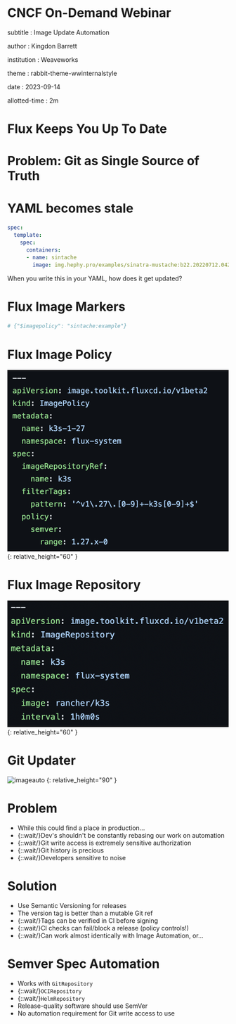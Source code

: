 # CNCF On-Demand Webinar

subtitle
:   Image Update Automation

author
:   Kingdon Barrett

institution
:   Weaveworks

theme
:   rabbit-theme-wwinternalstyle

date
:   2023-09-14

allotted-time
:   2m

# Flux Keeps You Up To Date

# Problem: Git as Single Source of Truth

# YAML becomes stale

```yaml
spec:
  template:
    spec:
      containers:
      - name: sintache
        image: img.hephy.pro/examples/sinatra-mustache:b22.20220712.042140
```

When you write this in your YAML, how does it get updated?

# Flux Image Markers

```yaml
# {"$imagepolicy": "sintache:example"}
```

# Flux Image Policy

![imagepolicy](images/flux-imagepolicy.png)
{:
  relative_height="60"
}

# Flux Image Repository

![imagerepo](images/flux-imagerepo.png)
{:
  relative_height="60"
}

# Git Updater

![imageauto](images/flux-imageauto.png)
{:
  relative_height="90"
}

# Problem

* While this could find a place in production...
* {::wait/}Dev's shouldn't be constantly rebasing our work on automation
* {::wait/}Git write access is extremely sensitive authorization
* {::wait/}Git history is precious
* {::wait/}Developers sensitive to noise

# Solution

* Use Semantic Versioning for releases
* The version tag is better than a mutable Git ref
* {::wait/}Tags can be verified in CI before signing
* {::wait/}CI checks can fail/block a release (policy controls!)
* {::wait/}Can work almost identically with Image Automation, or...

# Semver Spec Automation

* Works with `GitRepository`
* {::wait/}`OCIRepository`
* {::wait/}`HelmRepository`
* Release-quality software should use SemVer
* No automation requirement for Git write access to use
